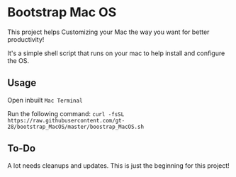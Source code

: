 # Bootstrap Mac OS

This project helps Customizing your Mac the way you want for better productivity!

It's a simple shell script that runs on your mac to help install and configure the OS.

## Usage

Open inbuilt `Mac Terminal`

Run the following command:
`curl -fsSL https://raw.githubusercontent.com/gt-28/bootstrap_MacOS/master/boostrap_MacOS.sh`

## To-Do

A lot needs cleanups and updates. This is just the beginning for this project!
